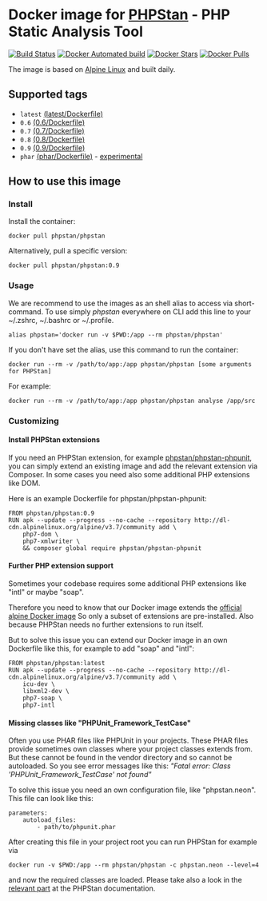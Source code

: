 # Docker image for [PHPStan](https://github.com/phpstan/phpstan) - PHP Static Analysis Tool

[![Build Status](https://travis-ci.org/phpstan/docker-image.svg?branch=master)](https://travis-ci.org/phpstan/docker-image)
[![Docker Automated build](https://img.shields.io/docker/automated/phpstan/phpstan.svg)](https://hub.docker.com/r/phpstan/phpstan/)
[![Docker Stars](https://img.shields.io/docker/stars/phpstan/phpstan.svg)](https://hub.docker.com/r/phpstan/phpstan/)
[![Docker Pulls](https://img.shields.io/docker/pulls/phpstan/phpstan.svg)](https://hub.docker.com/r/phpstan/phpstan/)

The image is based on [Alpine Linux](https://alpinelinux.org/) and built daily.

## Supported tags

- `latest` [(latest/Dockerfile)](latest/Dockerfile)
- `0.6` [(0.6/Dockerfile)](0.6/Dockerfile)
- `0.7` [(0.7/Dockerfile)](0.7/Dockerfile)
- `0.8` [(0.8/Dockerfile)](0.8/Dockerfile)
- `0.9` [(0.9/Dockerfile)](0.9/Dockerfile)
- `phar` [(phar/Dockerfile)](phar/Dockerfile) - [experimental](https://github.com/phpstan/docker-image/issues/5)

## How to use this image

### Install

Install the container:

```
docker pull phpstan/phpstan
```

Alternatively, pull a specific version:

```
docker pull phpstan/phpstan:0.9
```

### Usage

We are recommend to use the images as an shell alias to access via short-command.
To use simply *phpstan* everywhere on CLI add this line to your ~/.zshrc, ~/.bashrc or ~/.profile.

```
alias phpstan='docker run -v $PWD:/app --rm phpstan/phpstan'
```

If you don't have set the alias, use this command to run the container:

```
docker run --rm -v /path/to/app:/app phpstan/phpstan [some arguments for PHPStan]
```

For example:

```
docker run --rm -v /path/to/app:/app phpstan/phpstan analyse /app/src
```

### Customizing

#### Install PHPStan extensions
If you need an PHPStan extension, for example [phpstan/phpstan-phpunit](https://github.com/phpstan/phpstan-phpunit), you can simply
extend an existing image and add the relevant extension via Composer.
In some cases you need also some additional PHP extensions like DOM.

Here is an example Dockerfile for phpstan/phpstan-phpunit:

```
FROM phpstan/phpstan:0.9
RUN apk --update --progress --no-cache --repository http://dl-cdn.alpinelinux.org/alpine/v3.7/community add \
    php7-dom \
    php7-xmlwriter \
    && composer global require phpstan/phpstan-phpunit
```

#### Further PHP extension support
Sometimes your codebase requires some additional PHP extensions like "intl"
or maybe "soap". 

Therefore you need to know that our Docker image extends the [official alpine Docker image](https://github.com/gliderlabs/docker-alpine)
So only a subset of extensions are pre-installed. Also because PHPStan needs no further extensions to run itself.

But to solve this issue you can extend our Docker image in an own Dockerfile like this, for example to add "soap" and "intl":

```
FROM phpstan/phpstan:latest
RUN apk --update --progress --no-cache --repository http://dl-cdn.alpinelinux.org/alpine/v3.7/community add \
    icu-dev \
    libxml2-dev \
    php7-soap \
    php7-intl
```

#### Missing classes like "PHPUnit_Framework_TestCase"

Often you use PHAR files like PHPUnit in your projects. These PHAR files provide sometimes own classes 
where your project classes extends from. But these cannot be found in
the vendor directory and so cannot be autoloaded. So you see error messages like this:
*"Fatal error: Class 'PHPUnit_Framework_TestCase' not found"*

To solve this issue you need an own configuration file, like "phpstan.neon".
This file can look like this:

```
parameters:
	autoload_files:
		- path/to/phpunit.phar
```

After creating this file in your project root you can run PHPStan for example via

```
docker run -v $PWD:/app --rm phpstan/phpstan -c phpstan.neon --level=4
```

and now the required classes are loaded. Please take also a look in the [relevant part](https://github.com/phpstan/phpstan#autoloading) at the PHPStan documentation.
